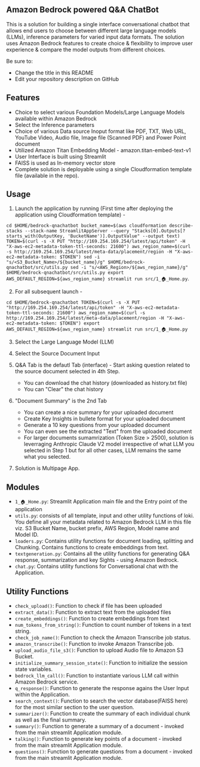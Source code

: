 ## Amazon Bedrock powered Q&A ChatBot

This is a solution for building a single interface conversational chatbot that allows end users to choose between different large language models (LLMs), inference parameters for varied input data formats. The solution uses Amazon Bedrock features to create choice & flexibility to improve user experience & compare the model outputs from different choices.

Be sure to:

* Change the title in this README
* Edit your repository description on GitHub

## Features

* Choice to select various Foundation Models/Large Language Models available within Amazon Bedrock
* Select the Inference parameters
* Choice of various Data source Inoput format like PDF, TXT, Web URL, YouTube Video, Audio file, Image file (Scanned PDF) and Power Point document
* Utilized Amazon Titan Embedding Model - amazon.titan-embed-text-v1
* User Interface is built using Streamlit
* FAISS is used as In-memory vector store
* Complete solution is deployable using a single Cloudformation template file (available in the repo).

## Usage

 1. Launch the application by running (First time after deploying the application using Cloudformation template) -

`cd $HOME/bedrock-qnachatbot
bucket_name=$(aws cloudformation describe-stacks --stack-name StreamlitAppServer --query "Stacks[0].Outputs[?starts_with(OutputKey, 'BucketName')].OutputValue" --output text)
TOKEN=$(curl -s -X PUT "http://169.254.169.254/latest/api/token" -H "X-aws-ec2-metadata-token-ttl-seconds: 21600")
aws_region_name=$(curl -s http://169.254.169.254/latest/meta-data/placement/region -H "X-aws-ec2-metadata-token: $TOKEN")
sed -i "s/<S3_Bucket_Name>/${bucket_name}/g" $HOME/bedrock-qnachatbot/src/utils.py
sed -i "s/<AWS_Region>/${aws_region_name}/g" $HOME/bedrock-qnachatbot/src/utils.py
export AWS_DEFAULT_REGION=${aws_region_name}
streamlit run src/1_🏠_Home.py`.

 2. For all subsequent launch - 

`cd $HOME/bedrock-qnachatbot
TOKEN=$(curl -s -X PUT "http://169.254.169.254/latest/api/token" -H "X-aws-ec2-metadata-token-ttl-seconds: 21600")
aws_region_name=$(curl -s http://169.254.169.254/latest/meta-data/placement/region -H "X-aws-ec2-metadata-token: $TOKEN")
export AWS_DEFAULT_REGION=${aws_region_name}
streamlit run src/1_🏠_Home.py`

3. Select the Large Language Model (LLM)
4. Select the Source Document Input
5. Q&A Tab is the defautl Tab (interface) - Start asking question related to the source document selected in 4th Step. 

    * You can download the chat history (downloaded as history.txt file)
    * You can "Clear" the chat history

6.  "Document Summary" is the 2nd Tab

    * You can create a nice summary for your uploaded document
    * Create Key Insights in bullete format for your uploaded document
    * Generate a 10 key questions from your uploaded document
    * You can even see the extracted "Text" from the uploaded document
    * For larger documents sumamrization (Token Size > 2500), solution is leverraging Anthropic Claude V2 model irrespective of what LLM you selected in Step 1 but for all other cases, LLM remains the same what you selected.

7. Solution is Multipage App.

## Modules

* `1_🏠_Home.py`:  Streamlit Application main file and the Entry point of the application
* `utils.py`: consists of all template, input and other utility functions of loki. You define all your metadata related to Amazon Bedrock LLM in this file viz. S3 Bucket Name, bucket prefix, AWS Region, Model name and Model ID.
* `loaders.py`: Contains utility functions for document loading, splitting and Chunking. Contains functions to create embeddings from text.
* `textgeneration.py`: Contains all the utility functions for generating Q&A response, summarization and key Sights - using Amazon Bedrock.
* `chat.py`: Contains utility functions for Conversational chat with the Application.

## Utility Functions

* `check_upload()`: Function to check if file has been uploaded
* `extract_data()`: Function to extract text from the uploaded files
* `create_embeddings()`: Function to create embeddings from text
* `num_tokens_from_string()`: Function to count number of tokens in a text string.
* `check_job_name()`: Function to check the Amazon Transcribe job status.
* `amazon_transcribe()`: Function to invoke Amazon Transcribe job.
* `upload_audio_file_s3()`: Function to upload Audio file to Amazon S3 Bucket.
* `initialize_summary_session_state()`: Function to initialize the session state variables.
* `bedrock_llm_call()`: Function to instantiate various LLM call within Amazon Bedrock service.
* `q_response()`: Function to generate the response agains the User Input within the Application.
* `search_context()`: Function to search the vector database(FAISS here) for the most similar section to the user question.
* `summarizer()`: Function to create the summary of each individual chunk as well as the final summary.
* `summary()`: Function to generate a summary of a document - invoked from the main streamlit Application module.
* `talking()`: Function to generate key points of a document - invoked from the main streamlit Application module.
* `questions()`: Function to generate questions from a document - invoked from the main streamlit Application module.




